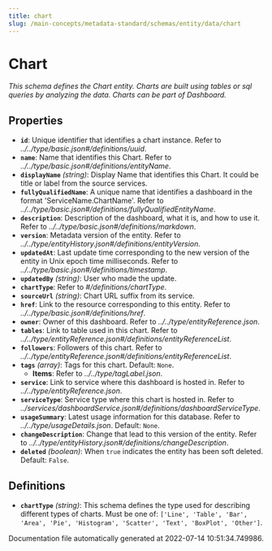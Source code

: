 ```yaml
---
title: chart
slug: /main-concepts/metadata-standard/schemas/entity/data/chart
---
```


# Chart

*This schema defines the Chart entity. Charts are built using tables or sql queries by analyzing the data. Charts can be part of Dashboard.*

## Properties

- **`id`**: Unique identifier that identifies a chart instance. Refer to *../../type/basic.json#/definitions/uuid*.
- **`name`**: Name that identifies this Chart. Refer to *../../type/basic.json#/definitions/entityName*.
- **`displayName`** *(string)*: Display Name that identifies this Chart. It could be title or label from the source services.
- **`fullyQualifiedName`**: A unique name that identifies a dashboard in the format 'ServiceName.ChartName'. Refer to *../../type/basic.json#/definitions/fullyQualifiedEntityName*.
- **`description`**: Description of the dashboard, what it is, and how to use it. Refer to *../../type/basic.json#/definitions/markdown*.
- **`version`**: Metadata version of the entity. Refer to *../../type/entityHistory.json#/definitions/entityVersion*.
- **`updatedAt`**: Last update time corresponding to the new version of the entity in Unix epoch time milliseconds. Refer to *../../type/basic.json#/definitions/timestamp*.
- **`updatedBy`** *(string)*: User who made the update.
- **`chartType`**: Refer to *#/definitions/chartType*.
- **`sourceUrl`** *(string)*: Chart URL suffix from its service.
- **`href`**: Link to the resource corresponding to this entity. Refer to *../../type/basic.json#/definitions/href*.
- **`owner`**: Owner of this dashboard. Refer to *../../type/entityReference.json*.
- **`tables`**: Link to table used in this chart. Refer to *../../type/entityReference.json#/definitions/entityReferenceList*.
- **`followers`**: Followers of this chart. Refer to *../../type/entityReference.json#/definitions/entityReferenceList*.
- **`tags`** *(array)*: Tags for this chart. Default: `None`.
  - **Items**: Refer to *../../type/tagLabel.json*.
- **`service`**: Link to service where this dashboard is hosted in. Refer to *../../type/entityReference.json*.
- **`serviceType`**: Service type where this chart is hosted in. Refer to *../services/dashboardService.json#/definitions/dashboardServiceType*.
- **`usageSummary`**: Latest usage information for this database. Refer to *../../type/usageDetails.json*. Default: `None`.
- **`changeDescription`**: Change that lead to this version of the entity. Refer to *../../type/entityHistory.json#/definitions/changeDescription*.
- **`deleted`** *(boolean)*: When `true` indicates the entity has been soft deleted. Default: `False`.
## Definitions

- **`chartType`** *(string)*: This schema defines the type used for describing different types of charts. Must be one of: `['Line', 'Table', 'Bar', 'Area', 'Pie', 'Histogram', 'Scatter', 'Text', 'BoxPlot', 'Other']`.


Documentation file automatically generated at 2022-07-14 10:51:34.749986.
